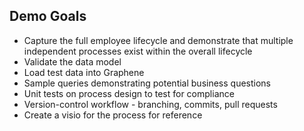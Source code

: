 ## Demo Goals

* Capture the full employee lifecycle and demonstrate that multiple independent
 processes exist within the overall lifecycle
 * Validate the data model
 * Load test data into Graphene
 * Sample queries demonstrating potential business questions
 * Unit tests on process design to test for compliance
 * Version-control workflow - branching, commits, pull requests
 * Create a visio for the process for reference
